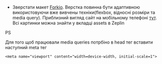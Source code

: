 - Зверстати макет [Forkio](https://zpl.io/VqoL717). Верстка повинна бути адаптивною використовуючи вже вивчены техніки(flexbox, відносні розміри та media query). Приблизний вигляд сайт на мобільному телефоні [тут](https://zpl.io/b6rgK0m). Всі картинки можна знайти у вкладці assets в Zeplin

PS

Для того щоб працювали media queries потрбіно в head тег вставити наступний meta тег

```<meta name="viewport" content="width=device-width, initial-scale=1">```